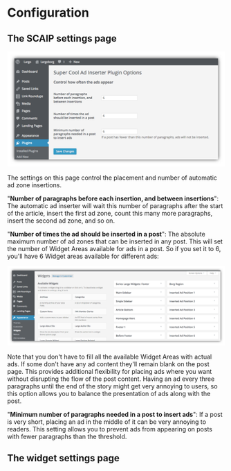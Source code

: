 # Configuration

## The SCAIP settings page

![Options](./img/scaip-settings.png)

The settings on this page control the placement and number of automatic ad zone insertions.

"**Number of paragraphs before each insertion, and between insertions**": The automatic ad inserter will wait this number of paragraphs after the start of the article, insert the first ad zone, count this many more paragraphs, insert the second ad zone, and so on.

"**Number of times the ad should be inserted in a post**": The absolute maximum number of ad zones that can be inserted in any post. This  will set the number of Widget Areas available for ads in a post. So if you set it to 6, you'll have 6 Widget areas available for different ads:

![Widget areas for the scaip plugin](./img/scaip-widgets-panel.png)

Note that you don't have to fill all the available Widget Areas with actual ads. If some don't have any ad content they'll remain blank on the post page. This provides additional flexibility for placing ads where you want without disrupting the flow of the post content. 
Having an ad every three paragraphs until the end of the story might get very annoying to users, so this option allows you to balance the presentation of ads along with the post.

"**Minimum number of paragraphs needed in a post to insert ads**": If a post is very short, placing an ad in the middle of it can be very annoying to readers. This setting allows you to prevent ads from appearing on posts with fewer paragraphs than the threshold.

## The widget settings page


